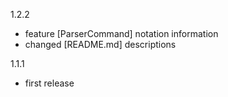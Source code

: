 1.2.2

* feature [ParserCommand] notation information
* changed [README.md] descriptions

1.1.1

* first release 